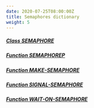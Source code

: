 ```yaml
---
date: 2020-07-25T08:00:00Z
title: Semaphores dictionary
weight: 5
---
```


##### [Class SEMAPHORE](semaphore)

##### [Function SEMAPHOREP](semaphorep)

##### [Function MAKE-SEMAPHORE](make-semaphore)

##### [Function SIGNAL-SEMAPHORE](signal-semaphore)

##### [Function WAIT-ON-SEMAPHORE](wait-on-semaphore)
